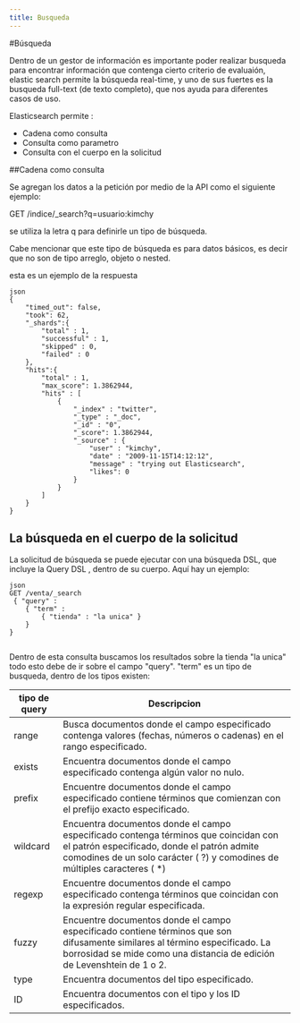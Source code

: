 ```yaml
---
title: Busqueda
---
```

#Búsqueda

Dentro de un gestor de información es importante poder realizar busqueda para encontrar información que contenga cierto criterio de evaluaión, elastic search permite la búsqueda real-time, y uno de sus fuertes es la busqueda full-text (de texto completo), que nos ayuda para diferentes casos de uso.

Elasticsearch permite :
- Cadena como consulta
- Consulta como parametro
- Consulta con el cuerpo en la solicitud

##Cadena como consulta

Se agregan los datos a la petición por medio de la API como el siguiente ejemplo:

GET /indice/_search?q=usuario:kimchy

se utiliza la letra q para definirle un tipo de búsqueda.

Cabe mencionar que este tipo de búsqueda es para datos básicos, es decir que no son de tipo arreglo, objeto o nested.

esta es un ejemplo de la respuesta 
```
json
{
    "timed_out": false,
    "took": 62,
    "_shards":{
        "total" : 1,
        "successful" : 1,
        "skipped" : 0,
        "failed" : 0
    },
    "hits":{
        "total" : 1,
        "max_score": 1.3862944,
        "hits" : [
            {
                "_index" : "twitter",
                "_type" : "_doc",
                "_id" : "0",
                "_score": 1.3862944,
                "_source" : {
                    "user" : "kimchy",
                    "date" : "2009-11-15T14:12:12",
                    "message" : "trying out Elasticsearch",
                    "likes": 0
                }
            }
        ]
    }
}
```

## La búsqueda en el cuerpo de la solicitud

La solicitud de búsqueda se puede ejecutar con una búsqueda DSL, que incluye la Query DSL , dentro de su cuerpo. Aquí hay un ejemplo:
```
json
GET /venta/_search
 { "query" : 
    { "term" : 
        { "tienda" : "la unica" } 
    } 
}
      
```
Dentro de esta consulta buscamos los resultados sobre la tienda "la unica"
 todo esto debe de ir sobre el campo "query".
 "term" es un tipo de busqueda, dentro de los tipos existen:

 |tipo de query|Descripcion|
 |--|--|
 |range|Busca documentos donde el campo especificado contenga valores (fechas, números o cadenas) en el rango especificado.|
 |exists|Encuentra documentos donde el campo especificado contenga algún valor no nulo.|
 |prefix|Encuentre documentos donde el campo especificado contiene términos que comienzan con el prefijo exacto especificado.|
 |wildcard|Encuentra documentos donde el campo especificado contenga términos que coincidan con el patrón especificado, donde el patrón admite comodines de un solo carácter ( ?) y comodines de múltiples caracteres ( *)|
 |regexp| Encuentre documentos donde el campo especificado contenga términos que coincidan con la expresión regular especificada.|
 |fuzzy|Encuentre documentos donde el campo especificado contiene términos que son difusamente similares al término especificado. La borrosidad se mide como una distancia de edición de Levenshtein de 1 o 2.|
 |type|Encuentra documentos del tipo especificado.|
 |ID|Encuentra documentos con el tipo y los ID especificados.|